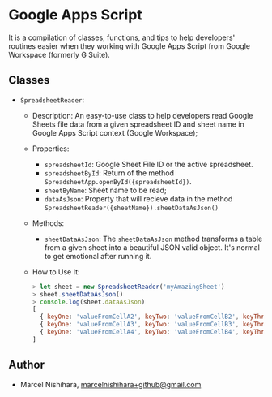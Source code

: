 # Google Apps Script

It is a compilation of classes, functions, and tips to help developers' routines easier when they working with Google Apps Script from Google Workspace (formerly G Suite).


## Classes

- `SpreadsheetReader`:
  - Description: An easy-to-use class to help developers read Google Sheets file data from a given spreadsheet ID and sheet name in Google Apps Script context (Google Workspace);
  - Properties:
    - `spreadsheetId`: Google Sheet File ID or the active spreadsheet. 
    - `spreadsheetById`: Return of the method `SpreadsheetApp.openById({spreadsheetId})`.
    - `sheetByName`: Sheet name to be read;
    - `dataAsJson`: Property that will recieve data in the method `SpreadsheetReader({sheetName}).sheetDataAsJson()`
    
  - Methods:
    - `sheetDataAsJson`: The `sheetDataAsJson` method transforms a table from a given sheet into a beautiful JSON valid object. It's normal to get emotional after running it.
  - How to Use It:
    ```js
    > let sheet = new SpreadsheetReader('myAmazingSheet')
    > sheet.sheetDataAsJson()
    > console.log(sheet.dataAsJson)
    [
      { keyOne: 'valueFromCellA2', keyTwo: 'valueFromCellB2', keyThree: 'valueFromCellC2' },
      { keyOne: 'valueFromCellA3', keyTwo: 'valueFromCellB3', keyThree: 'valueFromCellC3' },
      { keyOne: 'valueFromCellA4', keyTwo: 'valueFromCellB4', keyThree: 'valueFromCellC4' }
    ]
    ```


## Author
- Marcel Nishihara, <marcelnishihara+github@gmail.com>
